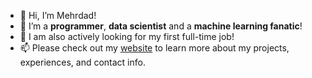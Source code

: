 - 👋 Hi, I’m Mehrdad!
- 👀 I’m a **programmer**, **data scientist** and a **machine learning fanatic**!
- 🌱 I am also actively looking for my first full-time job!
- 📫 Please check out my [website](https://sites.google.com/view/mehrdad-fazli/) to learn more about my projects, experiences, and contact info.

<!---
mehrdadfazli/mehrdadfazli is a ✨ special ✨ repository because its `README.md` (this file) appears on your GitHub profile.
You can click the Preview link to take a look at your changes.
--->
